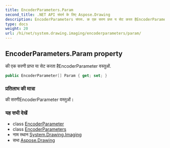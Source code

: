 ```yaml
---
title: EncoderParameters.Param
second_title: .NET API संदर्भ के लिए Aspose.Drawing
description: EncoderParameters संपत्त. क एक सरण प्रप्त य सेट करत हैEncoderParameter वस्तुओं.
type: docs
weight: 20
url: /hi/net/system.drawing.imaging/encoderparameters/param/
---
```

## EncoderParameters.Param property

की एक सरणी प्राप्त या सेट करता हैEncoderParameter वस्तुओं.

```csharp
public EncoderParameter[] Param { get; set; }
```

### प्रतिलाभ की मात्रा

की सरणीEncoderParameter वस्तुओं।

### यह सभी देखें

* class [EncoderParameter](../../encoderparameter/)
* class [EncoderParameters](../)
* नाम स्थान [System.Drawing.Imaging](../../encoderparameters/)
* सभा [Aspose.Drawing](../../../)


